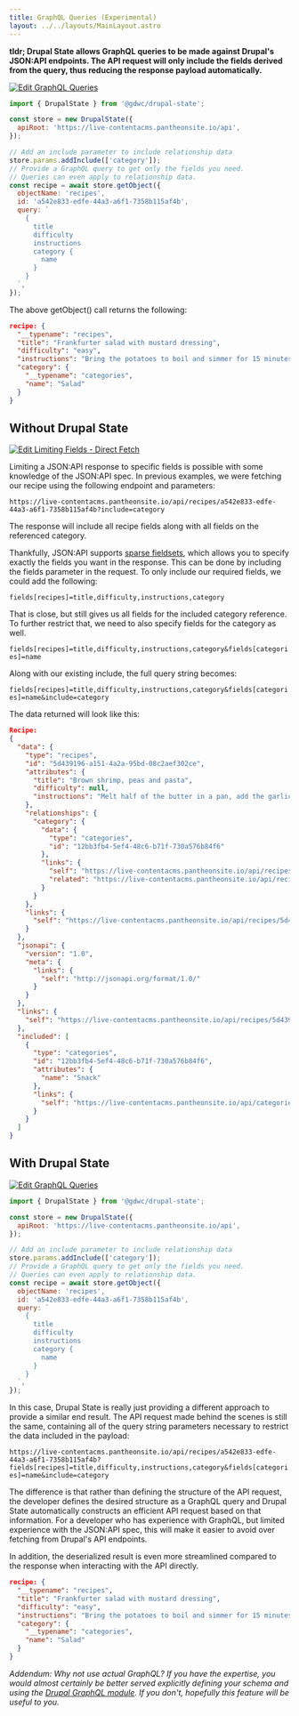 ```yaml
---
title: GraphQL Queries (Experimental)
layout: ../../layouts/MainLayout.astro
---
```


**tldr; Drupal State allows GraphQL queries to be made against Drupal's JSON:API
endpoints. The API request will only include the fields derived from the query,
thus reducing the response payload automatically.**

[![Edit GraphQL Queries](https://codesandbox.io/static/img/play-codesandbox.svg)](https://codesandbox.io/s/graphql-queries-35df4?fontsize=14&hidenavigation=1&theme=dark)

```js
import { DrupalState } from '@gdwc/drupal-state';

const store = new DrupalState({
  apiRoot: 'https://live-contentacms.pantheonsite.io/api',
});

// Add an include parameter to include relationship data
store.params.addInclude(['category']);
// Provide a GraphQL query to get only the fields you need.
// Queries can even apply to relationship data.
const recipe = await store.getObject({
  objectName: 'recipes',
  id: 'a542e833-edfe-44a3-a6f1-7358b115af4b',
  query: `
    {
      title
      difficulty
      instructions
      category {
        name
      }
    }
  `,
});
```

The above getObject() call returns the following:

```json
recipe: {
  "__typename": "recipes",
  "title": "Frankfurter salad with mustard dressing",
  "difficulty": "easy",
  "instructions": "Bring the potatoes to boil and simmer for 15 minutes in lightly salted water,Drain, cover and keep warm,Hard-boil the eggs for 12 minutes, refresh in cold water, peel and cut into quarters,With a very sharp knife, make a corkscrew shaped score around frankfurters from one end to the other,Bring to the boil and simmer for 5 minutes, drain and keep warm,Add the dressing ingredients to a bowl and whisk well until combined.  Alternatively use a salad shaker or a screw-topped jar,Mix half of the dressing with the spinach and lettuce leaves and the other half with the potatoes and the frankfurters,Divide the salad amongst 4 large plates and dress with the hard-boiled eggs,Season to taste and serve immediately",
  "category": {
    "__typename": "categories",
    "name": "Salad"
  }
}
```

## Without Drupal State

[![Edit Limiting Fields - Direct Fetch](https://codesandbox.io/static/img/play-codesandbox.svg)](https://codesandbox.io/s/limiting-fields-direct-fetch-lm0jk?fontsize=14&hidenavigation=1&theme=dark)

Limiting a JSON:API response to specific fields is possible with some knowledge
of the JSON:API spec. In previous examples, we were fetching our recipe using
the following endpoint and parameters:

`https://live-contentacms.pantheonsite.io/api/recipes/a542e833-edfe-44a3-a6f1-7358b115af4b?include=category`

The response will include all recipe fields along with all fields on the
referenced category.

Thankfully, JSON:API supports
[sparse fieldsets](https://jsonapi.org/format/#fetching-sparse-fieldsets), which
allows you to specify exactly the fields you want in the response. This can be
done by including the fields parameter in the request. To only include our
required fields, we could add the following:

`fields[recipes]=title,difficulty,instructions,category`

That is close, but still gives us all fields for the included category
reference. To further restrict that, we need to also specify fields for the
category as well.

`fields[recipes]=title,difficulty,instructions,category&fields[categories]=name`

Along with our existing include, the full query string becomes:

`fields[recipes]=title,difficulty,instructions,category&fields[categories]=name&include=category`

The data returned will look like this:

```json
Recipe:
{
  "data": {
    "type": "recipes",
    "id": "5d439196-a151-4a2a-95bd-08c2aef302ce",
    "attributes": {
      "title": "Brown shrimp, peas and pasta",
      "difficulty": null,
      "instructions": "Melt half of the butter in a pan, add the garlic and gently sauté until soft, don't allow it to burn or colour.,Add the shrimps, half of the lemon juice and season with salt, pepper. Stir well to mix and then remove from the heat.,Meanwhile cook the peas until tender, either by microwaving or boiling - about 4 minutes,Cook the tagliatelle in salted boiling water until al dente,Drain the pasta and add to the shrimps, Stir in the remaining lemon juice, butter and peas. Mix well, season and serve."
    },
    "relationships": {
      "category": {
        "data": {
          "type": "categories",
          "id": "12bb3fb4-5ef4-48c6-b71f-730a576b84f6"
        },
        "links": {
          "self": "https://live-contentacms.pantheonsite.io/api/recipes/5d439196-a151-4a2a-95bd-08c2aef302ce/relationships/category",
          "related": "https://live-contentacms.pantheonsite.io/api/recipes/5d439196-a151-4a2a-95bd-08c2aef302ce/category"
        }
      }
    },
    "links": {
      "self": "https://live-contentacms.pantheonsite.io/api/recipes/5d439196-a151-4a2a-95bd-08c2aef302ce"
    }
  },
  "jsonapi": {
    "version": "1.0",
    "meta": {
      "links": {
        "self": "http://jsonapi.org/format/1.0/"
      }
    }
  },
  "links": {
    "self": "https://live-contentacms.pantheonsite.io/api/recipes/5d439196-a151-4a2a-95bd-08c2aef302ce?fields%5Brecipes%5D=title%2Cdifficulty%2Cinstructions%2Ccategory&fields%5Bcategories%5D=name&include=category"
  },
  "included": [
    {
      "type": "categories",
      "id": "12bb3fb4-5ef4-48c6-b71f-730a576b84f6",
      "attributes": {
        "name": "Snack"
      },
      "links": {
        "self": "https://live-contentacms.pantheonsite.io/api/categories/12bb3fb4-5ef4-48c6-b71f-730a576b84f6"
      }
    }
  ]
}
```

## With Drupal State

[![Edit GraphQL Queries](https://codesandbox.io/static/img/play-codesandbox.svg)](https://codesandbox.io/s/graphql-queries-35df4?fontsize=14&hidenavigation=1&theme=dark)

```js
import { DrupalState } from '@gdwc/drupal-state';

const store = new DrupalState({
  apiRoot: 'https://live-contentacms.pantheonsite.io/api',
});

// Add an include parameter to include relationship data
store.params.addInclude(['category']);
// Provide a GraphQL query to get only the fields you need.
// Queries can even apply to relationship data.
const recipe = await store.getObject({
  objectName: 'recipes',
  id: 'a542e833-edfe-44a3-a6f1-7358b115af4b',
  query: `
    {
      title
      difficulty
      instructions
      category {
        name
      }
    }
  `,
});
```

In this case, Drupal State is really just providing a different approach to
provide a similar end result. The API request made behind the scenes is still
the same, containing all of the query string parameters necessary to restrict
the data included in the payload:

`https://live-contentacms.pantheonsite.io/api/recipes/a542e833-edfe-44a3-a6f1-7358b115af4b?fields[recipes]=title,difficulty,instructions,category&fields[categories]=name&include=category`

The difference is that rather than defining the structure of the API request,
the developer defines the desired structure as a GraphQL query and Drupal State
automatically constructs an efficient API request based on that information. For
a developer who has experience with GraphQL, but limited experience with the
JSON:API spec, this will make it easier to avoid over fetching from Drupal's API
endpoints.

In addition, the deserialized result is even more streamlined compared to the
response when interacting with the API directly.

```json
recipe: {
  "__typename": "recipes",
  "title": "Frankfurter salad with mustard dressing",
  "difficulty": "easy",
  "instructions": "Bring the potatoes to boil and simmer for 15 minutes in lightly salted water,Drain, cover and keep warm,Hard-boil the eggs for 12 minutes, refresh in cold water, peel and cut into quarters,With a very sharp knife, make a corkscrew shaped score around frankfurters from one end to the other,Bring to the boil and simmer for 5 minutes, drain and keep warm,Add the dressing ingredients to a bowl and whisk well until combined.  Alternatively use a salad shaker or a screw-topped jar,Mix half of the dressing with the spinach and lettuce leaves and the other half with the potatoes and the frankfurters,Divide the salad amongst 4 large plates and dress with the hard-boiled eggs,Season to taste and serve immediately",
  "category": {
    "__typename": "categories",
    "name": "Salad"
  }
}
```

_Addendum: Why not use actual GraphQL? If you have the expertise, you would
almost certainly be better served explicitly defining your schema and using the
[Drupal GraphQL module](https://www.drupal.org/project/graphql). If you don't,
hopefully this feature will be useful to you._
